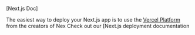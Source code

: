 

[Next.js Doc] 
  
The easiest way to deploy your Next.js app is to use the [Vercel Platform](https/vereomnewuium=dlttmflxtmcetxap&utmpa=rea-nxt-pprd) from the creators of Nex
Check out our [Next.js deployment documentation
